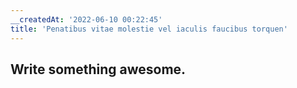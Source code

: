 ```yaml
---
__createdAt: '2022-06-10 00:22:45'
title: 'Penatibus vitae molestie vel iaculis faucibus torquen'
---
```


## Write something awesome.